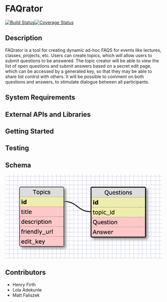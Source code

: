 # FAQrator

[![Build Status](https://travis-ci.org/chi-dragonflies-2015/FAQrator.svg?branch=setup)](https://travis-ci.org/chi-dragonflies-2015/FAQrator)[![Coverage Status](https://coveralls.io/repos/chi-dragonflies-2015/FAQrator/badge.svg?branch=master&service=github)](https://coveralls.io/github/chi-dragonflies-2015/FAQrator?branch=master)

## Description
FAQrator is a tool for creating dynamic ad-hoc FAQS for events like lectures, classes, projects, etc. Users can create topics, which will allow users to submit questions to be answered. The topic creator will be able to view the list of open questions and submit answers based on a secret edit page, which can be accessed by a generated key, so that they may be able to share list control with others. It will be possible to comment on both questions and answers, to stimulate dialogue between all participants.

## System Requirements

## External APIs and Libraries

## Getting Started

## Testing

## Schema
![Initial Schema](/initial_schema.png "initial schema")

## Contributors
* Henry Firth
* Lola Adekunle
* Matt Faliszek
